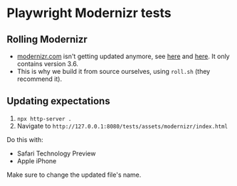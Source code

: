 # Playwright Modernizr tests

## Rolling Modernizr

- [modernizr.com](modernizr.com) isn't getting updated anymore, see [here](https://github.com/Modernizr/Modernizr/issues/2490) and [here](https://github.com/Modernizr/Modernizr/commit/db96bdaff995a1d4abccb0dc69c77db7b47ad614). It only contains version 3.6.
- This is why we build it from source ourselves, using `roll.sh` (they recommend it).

## Updating expectations

1. `npx http-server .`
1. Navigate to `http://127.0.0.1:8080/tests/assets/modernizr/index.html`

Do this with:

- Safari Technology Preview
- Apple iPhone

Make sure to change the updated file's name.
